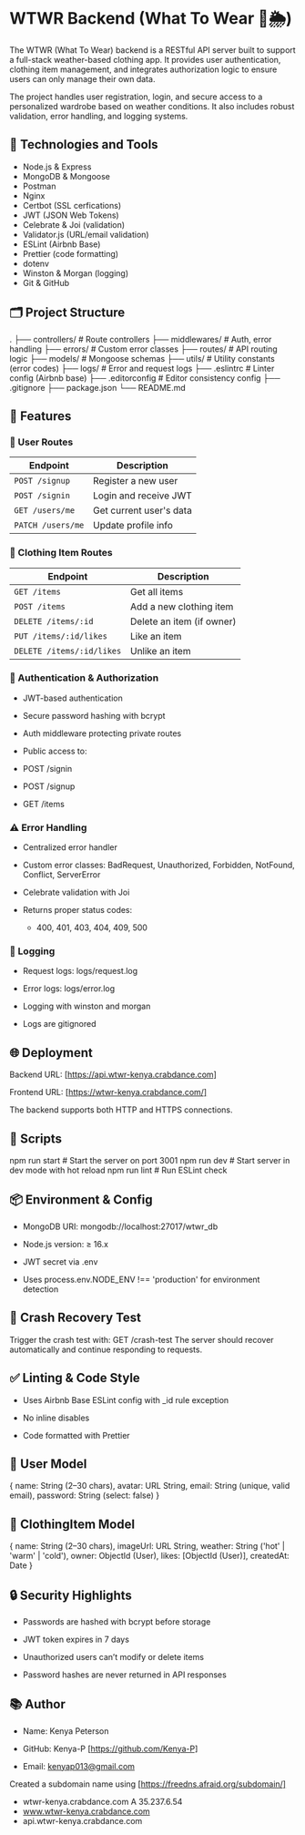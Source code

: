 # WTWR Backend (What To Wear 👕🌦️)

The WTWR (What To Wear) backend is a RESTful API server built to support a full-stack weather-based clothing app. It provides user authentication, clothing item management, and integrates authorization logic to ensure users can only manage their own data.

The project handles user registration, login, and secure access to a personalized wardrobe based on weather conditions. It also includes robust validation, error handling, and logging systems.



## 🔧 Technologies and Tools
- Node.js & Express
- MongoDB & Mongoose
- Postman
- Nginx
- Certbot (SSL cerfications)
- JWT (JSON Web Tokens)
- Celebrate & Joi (validation)
- Validator.js (URL/email validation)
- ESLint (Airbnb Base)
- Prettier (code formatting)
- dotenv
- Winston & Morgan (logging)
- Git & GitHub

## 🗂️ Project Structure
.
├── controllers/        # Route controllers
├── middlewares/        # Auth, error handling
├── errors/             # Custom error classes
├── routes/             # API routing logic
├── models/             # Mongoose schemas
├── utils/              # Utility constants (error codes)
├── logs/               # Error and request logs
├── .eslintrc           # Linter config (Airbnb base)
├── .editorconfig       # Editor consistency config
├── .gitignore
├── package.json
└── README.md


## 🚀 Features

### 👤 User Routes
| Endpoint          | Description             |
| ----------------- | ----------------------- |
| `POST /signup`    | Register a new user     |
| `POST /signin`    | Login and receive JWT   |
| `GET /users/me`   | Get current user's data |
| `PATCH /users/me` | Update profile info     |


### 🧥 Clothing Item Routes
| Endpoint                  | Description               |
| ------------------------- | ------------------------- |
| `GET /items`              | Get all items             |
| `POST /items`             | Add a new clothing item   |
| `DELETE /items/:id`       | Delete an item (if owner) |
| `PUT /items/:id/likes`    | Like an item              |
| `DELETE /items/:id/likes` | Unlike an item            |


### 🔐 Authentication & Authorization
- JWT-based authentication

- Secure password hashing with bcrypt

- Auth middleware protecting private routes

- Public access to:

- POST /signin

- POST /signup

- GET /items

### ⚠️ Error Handling
- Centralized error handler

- Custom error classes: BadRequest, Unauthorized, Forbidden, NotFound, Conflict, ServerError

- Celebrate validation with Joi

- Returns proper status codes:
  - 400, 401, 403, 404, 409, 500

### 📝 Logging
- Request logs: logs/request.log

- Error logs: logs/error.log

- Logging with winston and morgan

- Logs are gitignored


## 🌐 Deployment
Backend URL: [https://api.wtwr-kenya.crabdance.com]

Frontend URL: [https://wtwr-kenya.crabdance.com/]

The backend supports both HTTP and HTTPS connections.


## 🧪 Scripts
npm run start    # Start the server on port 3001
npm run dev      # Start server in dev mode with hot reload
npm run lint     # Run ESLint check

## 📦 Environment & Config
- MongoDB URI: mongodb://localhost:27017/wtwr_db

- Node.js version: ≥ 16.x

- JWT secret via .env

- Uses process.env.NODE_ENV !== 'production' for environment detection

## 🧪 Crash Recovery Test
Trigger the crash test with:
  GET /crash-test
The server should recover automatically and continue responding to requests.

## ✅ Linting & Code Style
- Uses Airbnb Base ESLint config with _id rule exception

- No inline disables

- Code formatted with Prettier

## 🧑 User Model
{
  name: String (2–30 chars),
  avatar: URL String,
  email: String (unique, valid email),
  password: String (select: false)
}

## 👚 ClothingItem Model
{
  name: String (2–30 chars),
  imageUrl: URL String,
  weather: String ('hot' | 'warm' | 'cold'),
  owner: ObjectId (User),
  likes: [ObjectId (User)],
  createdAt: Date
}


## 🔒 Security Highlights
- Passwords are hashed with bcrypt before storage

- JWT token expires in 7 days

- Unauthorized users can’t modify or delete items

- Password hashes are never returned in API responses


## 📚 Author
- Name: Kenya Peterson

- GitHub: Kenya-P [https://github.com/Kenya-P]

- Email: kenyap013@gmail.com





Created a subdomain name using [https://freedns.afraid.org/subdomain/]
- wtwr-kenya.crabdance.com	A	35.237.6.54
- www.wtwr-kenya.crabdance.com
- api.wtwr-kenya.crabdance.com


